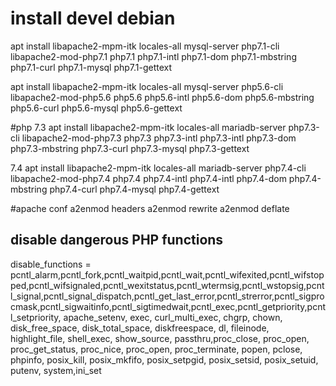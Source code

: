 # install devel debian

apt install libapache2-mpm-itk locales-all mysql-server php7.1-cli libapache2-mod-php7.1 php7.1 php7.1-intl php7.1-dom php7.1-mbstring php7.1-curl php7.1-mysql php7.1-gettext

apt install libapache2-mpm-itk locales-all mysql-server php5.6-cli libapache2-mod-php5.6 php5.6 php5.6-intl php5.6-dom php5.6-mbstring php5.6-curl php5.6-mysql php5.6-gettext

#php 7.3 
apt install libapache2-mpm-itk locales-all mariadb-server php7.3-cli libapache2-mod-php7.3 php7.3 php7.3-intl php7.3-intl php7.3-dom php7.3-mbstring php7.3-curl php7.3-mysql php7.3-gettext

7.4
apt install libapache2-mpm-itk locales-all mariadb-server php7.4-cli libapache2-mod-php7.4 php7.4 php7.4-intl php7.4-intl php7.4-dom php7.4-mbstring php7.4-curl php7.4-mysql php7.4-gettext



#apache conf
  a2enmod headers
  a2enmod rewrite
  a2enmod deflate

## disable dangerous PHP functions
  disable_functions = pcntl_alarm,pcntl_fork,pcntl_waitpid,pcntl_wait,pcntl_wifexited,pcntl_wifstopped,pcntl_wifsignaled,pcntl_wexitstatus,pcntl_wtermsig,pcntl_wstopsig,pcntl_signal,pcntl_signal_dispatch,pcntl_get_last_error,pcntl_strerror,pcntl_sigprocmask,pcntl_sigwaitinfo,pcntl_sigtimedwait,pcntl_exec,pcntl_getpriority,pcntl_setpriority, apache_setenv, exec,  curl_multi_exec, chgrp, chown, disk_free_space, disk_total_space, diskfreespace, dl, fileinode, highlight_file, shell_exec, show_source, passthru,proc_close, proc_open, proc_get_status, proc_nice, proc_open, proc_terminate,  popen, pclose, phpinfo, posix_kill, posix_mkfifo, posix_setpgid, posix_setsid, posix_setuid,  putenv, system,ini_set

